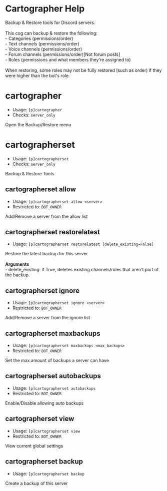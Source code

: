 # Cartographer Help

Backup & Restore tools for Discord servers.<br/><br/>This cog can backup & restore the following:<br/>- Categories (permissions/order)<br/>- Text channels (permissions/order)<br/>- Voice channels (permissions/order)<br/>- Forum channels  (permissions/order)[Not forum posts]<br/>- Roles (permissions and what members they're assigned to)<br/><br/>When restoring, some roles may not be fully restored (such as order) if they were higher than the bot's role.

# cartographer
 - Usage: `[p]cartographer `
 - Checks: `server_only`

Open the Backup/Restore menu

# cartographerset
 - Usage: `[p]cartographerset `
 - Checks: `server_only`

Backup & Restore Tools

## cartographerset allow
 - Usage: `[p]cartographerset allow <server> `
 - Restricted to: `BOT_OWNER`

Add/Remove a server from the allow list

## cartographerset restorelatest
 - Usage: `[p]cartographerset restorelatest [delete_existing=False] `

Restore the latest backup for this server<br/><br/>**Arguments**<br/>- delete_existing: if True, deletes existing channels/roles that aren't part of the backup.

## cartographerset ignore
 - Usage: `[p]cartographerset ignore <server> `
 - Restricted to: `BOT_OWNER`

Add/Remove a server from the ignore list

## cartographerset maxbackups
 - Usage: `[p]cartographerset maxbackups <max_backups> `
 - Restricted to: `BOT_OWNER`

Set the max amount of backups a server can have

## cartographerset autobackups
 - Usage: `[p]cartographerset autobackups `
 - Restricted to: `BOT_OWNER`

Enable/Disable allowing auto backups

## cartographerset view
 - Usage: `[p]cartographerset view `
 - Restricted to: `BOT_OWNER`

View current global settings

## cartographerset backup
 - Usage: `[p]cartographerset backup `

Create a backup of this server

